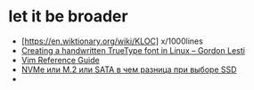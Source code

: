 # let it be broader 
- 	[https://en.wiktionary.org/wiki/KLOC]	x/1000lines
- 	[Creating a handwritten TrueType font in Linux – Gordon Lesti](https://gordonlesti.com/creating-a-handwritten-truetype-font-in-linux/) 
- 	[Vim Reference Guide](https://learnbyexample.github.io/vim_reference/cover.html) 
- 	[NVMe или M.2 или SATA в чем разница при выборе SSD](https://www.how-fixit.in.ua/uk-ua/stati/nvme-m2-sata-ssd.html)
- 	
